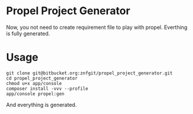 # Propel Project Generator

Now, you not need to create requirement file to play with propel. Everthing is fully generated.

# Usage

    git clone git@bitbucket.org:znfgit/propel_project_generator.git
    cd propel_project_generator
    chmod u+x app/console
    composer install -vvv --profile
    app/console propel:gen

And everything is generated.